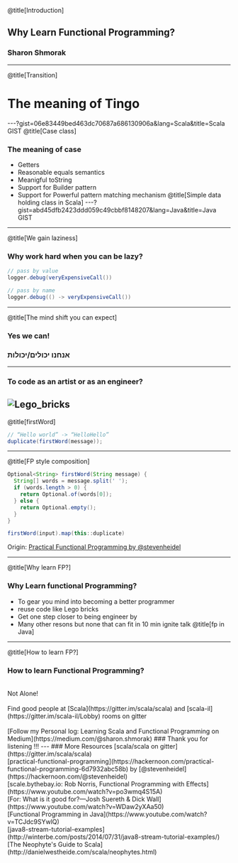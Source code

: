 @title[Introduction]
## Why Learn Functional Programming?

### Sharon Shmorak
---
@title[Transition]
# The meaning of Tingo
---?gist=06e83449bed463dc70687a686130906a&lang=Scala&title=Scala GIST
@title[Case class]
### The meaning of case
* Getters
* Reasonable equals semantics 
* Meanigful toString
* Support for Builder pattern
* Support for Powerful pattern matching mechanism 
@title[Simple data holding class in Scala]
---?gist=abd45dfb2423ddd059c49cbbf8148207&lang=Java&title=Java GIST
---
@title[We gain laziness]
### Why work hard when you can be lazy?
```java
// pass by value
logger.debug(veryExpensiveCall())
```
```java
// pass by name 
logger.debug(() -> veryExpensiveCall())
```
---
@title[The mind shift you can expect]
### Yes we can!
### אנחנו יכולים/יכולות
---
### To code as an artist or as an engineer? 
![Lego_bricks](https://upload.wikimedia.org/wikipedia/commons/thumb/1/19/Lego_bricks.jpg/640px-Lego_bricks.jpg)
---
@title[firstWord]
```java
// “Hello world” -> “HelloHello”
duplicate(firstWord(message));
```
---
@title[FP style composition]
```java
Optional<String> firstWord(String message) {
  String[] words = message.split(' ');
  if (words.length > 0) {
    return Optional.of(words[0]);
  } else {
    return Optional.empty();
  }
}
```
```java
firstWord(input).map(this::duplicate)
```

Origin: [Practical Functional Programming by @stevenheidel](https://hackernoon.com/practical-functional-programming-6d7932abc58b)

---
@title[Why learn FP?]
### Why Learn functional Programming?
* To gear you mind into becoming a better programmer
* reuse code like Lego bricks
* Get one step closer to being engineer by 
* Many other resons but none that can fit in 10 min ignite talk
@title[fp in Java]
---
@title[How to learn FP?]
### How to learn Functional Programming?
<br>
Not Alone! 
<br>
<br>
Find good people at [Scala](https://gitter.im/scala/scala) and [scala-il](https://gitter.im/scala-il/Lobby) rooms on gitter
<br>
<br>
[Follow my Personal log: Learning Scala and Functional Programming on Medium](https://medium.com/@sharon.shmorak)
### Thank you for listening !!!
---
### More Resources 
[scala/scala on gitter](https://gitter.im/scala/scala)
<br>
[practical-functional-programming](https://hackernoon.com/practical-functional-programming-6d7932abc58b) by [@stevenheidel](https://hackernoon.com/@stevenheidel)
<br>
[scale.bythebay.io: Rob Norris, Functional Programming with Effects](https://www.youtube.com/watch?v=po3wmq4S15A)
<br>
[For: What is it good for?—Josh Suereth & Dick Wall](https://www.youtube.com/watch?v=WDaw2yXAa50)
<br>
[Functional Programming in Java](https://www.youtube.com/watch?v=TCJdc9SYwlQ)
<br>
[java8-stream-tutorial-examples](http://winterbe.com/posts/2014/07/31/java8-stream-tutorial-examples/)
<br>
[The Neophyte's Guide to Scala](http://danielwestheide.com/scala/neophytes.html)
<br>
